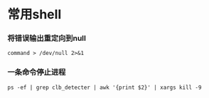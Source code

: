 # 常用shell

### 将错误输出重定向到null

```shell
command > /dev/null 2>&1
```



### 一条命令停止进程

```shell
ps -ef | grep clb_detecter | awk '{print $2}' | xargs kill -9
```

